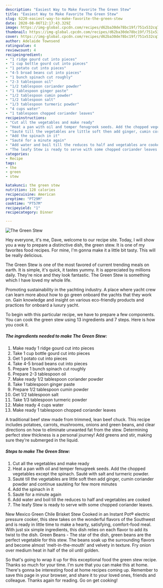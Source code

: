 ```yaml
---
description: "Easiest Way to Make Favorite The Green Stew"
title: "Easiest Way to Make Favorite The Green Stew"
slug: 6220-easiest-way-to-make-favorite-the-green-stew
date: 2020-08-06T12:17:43.329Z
image: https://img-global.cpcdn.com/recipes/d62ba30de78bc19f/751x532cq70/the-green-stew-recipe-main-photo.jpg
thumbnail: https://img-global.cpcdn.com/recipes/d62ba30de78bc19f/751x532cq70/the-green-stew-recipe-main-photo.jpg
cover: https://img-global.cpcdn.com/recipes/d62ba30de78bc19f/751x532cq70/the-green-stew-recipe-main-photo.jpg
author: Adelaide Townsend
ratingvalue: 4
reviewcount: 4
recipeingredient:
- "1 ridge gourd cut into pieces"
- "1 cup bottle gourd cut into pieces"
- "1 potato cut into pieces"
- "4-5 broad beans cut into pieces"
- "1 bunch spinach cut roughly"
- "2-3 tablespoon oil"
- "1/2 tablespoon coriander powder"
- "1 tablespoon ginger paste"
- "1/2 tablespoon cumin powder"
- "1/2 tablespoon salt"
- "1/3 tablespoon turmeric powder"
- "4 cups water"
- "1 tablespoon chopped coriander leaves"
recipeinstructions:
- "Cut all the vegetables and make ready"
- "Heat a pan with oil and temper fenugreek seeds. Add the chopped vegetables except the spinach. Sauté with salt and turmeric powder."
- "Sauté till the vegetables are little soft then add ginger, cumin coriander powder and continue sautéing for few more minutes"
- "Add the spinach in it"
- "Sauté for a minute again"
- "Add water and boil till the reduces to half and vegetables are cooked"
- "The leafy Stew is ready to serve with some chopped coriander leaves."
categories:
- Recipe
tags:
- the
- green
- stew

katakunci: the green stew 
nutrition: 128 calories
recipecuisine: American
preptime: "PT29M"
cooktime: "PT57M"
recipeyield: "1"
recipecategory: Dinner

---
```



![The Green Stew](https://img-global.cpcdn.com/recipes/d62ba30de78bc19f/751x532cq70/the-green-stew-recipe-main-photo.jpg)

Hey everyone, it's me, Dave, welcome to our recipe site. Today, I will show you a way to prepare a distinctive dish, the green stew. It is one of my favorites food recipes. For mine, I'm gonna make it a little bit tasty. This will be really delicious.

The Green Stew is one of the most favored of current trending meals on earth. It is simple, it's quick, it tastes yummy. It is appreciated by millions daily. They're nice and they look fantastic. The Green Stew is something which I have loved my whole life.

Promoting sustainability in the yachting industry. A place where yacht crew can learn more about how to go green onboard the yachts that they work on. Gain knowledge and insight on various eco-friendly products and practices for onboard a luxury yacht.


To begin with this particular recipe, we have to prepare a few components. You can cook the green stew using 13 ingredients and 7 steps. Here is how you cook it.

<!--inarticleads1-->

##### The ingredients needed to make The Green Stew:

1. Make ready 1 ridge gourd cut into pieces
1. Take 1 cup bottle gourd cut into pieces
1. Get 1 potato cut into pieces
1. Take 4-5 broad beans cut into pieces
1. Prepare 1 bunch spinach cut roughly
1. Prepare 2-3 tablespoon oil
1. Make ready 1/2 tablespoon coriander powder
1. Take 1 tablespoon ginger paste
1. Prepare 1/2 tablespoon cumin powder
1. Get 1/2 tablespoon salt
1. Take 1/3 tablespoon turmeric powder
1. Make ready 4 cups water
1. Make ready 1 tablespoon chopped coriander leaves


A traditional beef stew made from trimmed, lean beef chuck. This recipe includes potatoes, carrots, mushrooms, onions and green beans, and clear directions on how to eliminate unwanted fat from the stew. Determining perfect stew thickness is a personal journey! Add greens and stir, making sure they&#39;re submerged in the liquid. 

<!--inarticleads2-->

##### Steps to make The Green Stew:

1. Cut all the vegetables and make ready
1. Heat a pan with oil and temper fenugreek seeds. Add the chopped vegetables except the spinach. Sauté with salt and turmeric powder.
1. Sauté till the vegetables are little soft then add ginger, cumin coriander powder and continue sautéing for few more minutes
1. Add the spinach in it
1. Sauté for a minute again
1. Add water and boil till the reduces to half and vegetables are cooked
1. The leafy Stew is ready to serve with some chopped coriander leaves.


New Mexico Green Chile Brisket Stew Cooked in an Instant Pot® electric pressure cooker, this stew takes on the wonderful flavors of the Southwest and is ready in little time to make a hearty, satisfying, comfort-food meal. With just six simple ingredients, this dish relies on each flavor to add its twist to the dish. Green Beans - The star of the dish, green beans are the perfect vegetable for this stew. The beans soak up the surrounding flavors and become almost &#39;melt-in-the-mouth&#39; and velvety in texture. Fry onion over medium heat in half of the oil until golden. 

So that's going to wrap it up for this exceptional food the green stew recipe. Thanks so much for your time. I'm sure that you can make this at home. There's gonna be interesting food at home recipes coming up. Remember to save this page in your browser, and share it to your loved ones, friends and colleague. Thanks again for reading. Go on get cooking!
